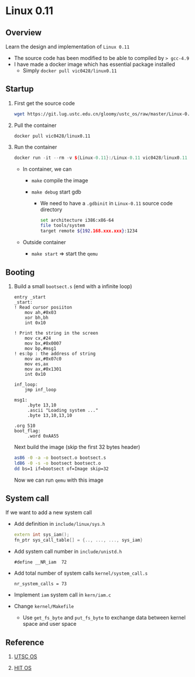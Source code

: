 # Linux 0.11

## Overview

Learn the design and implementation of `Linux 0.11`

- The source code has been modified to be able to compiled by `> gcc-4.9`
- I have made a docker image which has essential package installed
  - Simply `docker pull vic0428/linux0.11`

## Startup

1. First get the source code

   ```bash
   wget https://git.lug.ustc.edu.cn/gloomy/ustc_os/raw/master/Linux-0.11-lab1.tar.gz
   ```

2. Pull the container

   ```
   docker pull vic0428/linux0.11
   ```

3. Run the container

   ```c++
   docker run -it --rm -v ${Linux-0.11}:/Linux-0.11 vic0428/linux0.11
   ```

   - In container, we can

     - `make` compile the image

     - `make debug` start gdb

       - We need to have a `.gdbinit`  in `Linux-0.11` source code directory

         ```bash
         set architecture i386:x86-64
         file tools/system
         target remote ${192.168.xxx.xxx}:1234
         ```

   - Outside container

     - `make start` => start the `qemu`

## Booting

1. Build a small `bootsect.s` (end with a infinite loop)

   ```assembly
   entry _start
   _start:
   ! Read cursor posiiton
       mov ah,#0x03
       xor bh,bh
       int 0x10
   
   ! Print the string in the screen
       mov cx,#24
       mov bx,#0x0007
       mov bp,#msg1
   ! es:bp : the address of string
       mov ax,#0x07c0
       mov es,ax
       mov ax,#0x1301
       int 0x10
   
   inf_loop:
       jmp inf_loop
   
   msg1:
   		.byte 13,10
   		.ascii "Loading system ..."
   		.byte 13,10,13,10
       
   .org 510
   boot_flag:
   		.word 0xAA55
   ```

   Next build the image (skip the first 32 bytes header)

   ```bash
   as86 -0 -a -o bootsect.o bootsect.s
   ld86 -0 -s -o bootsect bootsect.o
   dd bs=1 if=bootsect of=Image skip=32
   ```

   Now we can run `qemu` with this image

## System call

If we want to add a new system call

- Add definition in `include/linux/sys.h`

  ```c++
  extern int sys_iam();
  fn_ptr sys_call_table[] = {.., ..., ..., sys_iam}
  ```

- Add system call number  in `include/unistd.h`

  ```
  #define __NR_iam	72
  ```

- Add total number of system calls `kernel/system_call.s`

  ```
  nr_system_calls = 73
  ```

- Implement `iam` system call in `kern/iam.c`

- Change `kernel/Makefile`

  - Use `get_fs_byte` and `put_fs_byte` to exchange data between kernel space and user space

## Reference

1. [UTSC OS](http://staff.ustc.edu.cn/~ykli/os2020/)

2. [HIT OS](https://hoverwinter.gitbooks.io/hit-oslab-manual/content/sy2_syscall.html)


